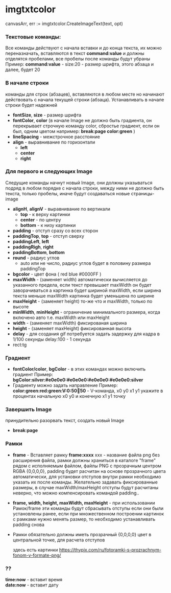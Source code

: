 # imgtxtcolor

canvasArr, err := imgtxtcolor.CreateImageText(text, opt)

### Текстовые команды:

Все команды действуют с начала вставки и до конца текста, их можно переназначать,
вставляются в текст **command:value** и должны отделятся пробелами, все пробелы после команды будут убраны  
Пример: **command:value** - size:20 - размер шрифта, этого абзаца и далее, будет 20

### В начале строки

команды для строк (абзацев), вставляются в любом месте но начинают действовать с начала текущей строки (абзаца).
Устанавливать в начале строки будет надежней

- **fontSize**, **size** - размер шрифта
- **fontColor**, **color** (в начале Image не должно быть градиента, он перекрывает строчную команду color, сбростье градиент, если он был,
  одним цветом например: **break:page color:green** )
- **lineSpacing** - межстрочное расстояние
- **align** - выравнивание по горизонтали
  - **left**
  - **center**
  - **right**

### Для первого и следующих Image

Следущие команды начнут новый Image, они должны указываться подряд в любом порядке с начала строки,
между ними не должно быть текста, только пробелы, иначе будут создаваться новые страницы-image

- **alignH**, **alignV** - выравнивание по вертикали
  - **top** - к верху картинки
  - **center** - по центру
  - **bottom** - к низу картинки
- **padding** - отступ сразу со всех сторон
- **paddingTop**, **top** - отступ сверху
- **paddingLeft**, **left**
- **paddingRigh**, **right**
- **paddingBottom**, **bottom**
- **round** - радиус углов
  - auto или не число, радиус углов будет в половину размера paddingTop
- **bgcolor** - цвет фона ( red blue #0000FF )
- **maxWidth** - (заменяет width) автоматически вычисляется до указанного предела, если текст превышает maxWidth
  он будет заворачиваться а картинка будет шириной maxWidth, если ширина текста меньше maxWidth картинка будет уменьшена по ширине
- **maxHeight** - (заменяет height) то-же что и maxWidth, только по высоте
- **minWidth**, **minHeight** - ограничение минимального размера, когда включено авто т.е. maxWidth или maxHeight
- **width** - (заменяет maxWidth) фиксированая ширина
- **height** - (заменяет maxHeight) фиксированная высота
- **delay** - для создания gif потребуется задать задержку для кадра в 1/100 секунды delay:100 - 1 секунда
- rect:tg

### Градиент

- **fontColor/color**, **bgColor** - в этих командах можно включить градиент
  Пример: **bgColor:silver:#e0e0e0:#e0e0e0:#e0e0e0:#e0e0e0:silver**
- Градиенту можно задать направление
  Пример: **color:green:red:green:V:0:50:100:50** - V-команда, x0 y0 x1 y1 укажите в процентах начальную x0 y0 и конечную x1 y1 точку

### Завершить Image

принудительно разорвать текст, создать новый Image

- **break:page**

### Рамки

- **frame** - Вставляет рамку **frame:xxxx** xxx - название файла png без расширения файла,
  рамки должны храниться в каталоге "frame" рядом с исполняемым файлом, файлы PNG с прозрачным центром RGBA {0,0,0,0},
  padding будет расчитан на основе прозрачного цвета автоматически, для установки отступов внутри рамки необходимо указать их после команды.
  Желательно задавать фиксированные размеры, в случае maxWidth/maxHeight отступы будут расчитаны неверно, что можно компенсировать
  командой padding..
- **frame, width, height, maxWidth, maxHeight** - при использовании Рамок/frame эти команды будут сбрасывать отступы если они были
  установлены ранее, если при множественном построении картинок с рамками нужно менять размер, то необходимо устанавливать padding снова
- Рамки обязательно должны иметь прозрачный {0,0,0,0} цвет в центральной точке, для расчета отступов

  здесь есть картинки https://thypix.com/ru/fotoramki-s-prozrachnym-fonom-v-formate-png/

### ??

**time:now** - вставит время  
**date:now** - вставит дату
